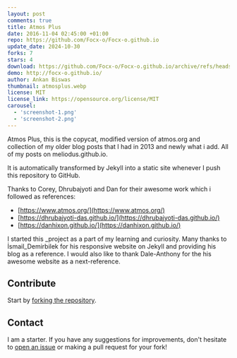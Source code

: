 ```yaml
---
layout: post
comments: true
title: Atmos Plus
date: 2016-11-04 02:45:00 +01:00
repo: https://github.com/Focx-o/Focx-o.github.io
update_date: 2024-10-30
forks: 7
stars: 4
download: https://github.com/Focx-o/Focx-o.github.io/archive/refs/heads/master.zip
demo: http://focx-o.github.io/
author: Ankan Biswas
thumbnail: atmosplus.webp
license: MIT
license_link: https://opensource.org/license/MIT
carousel:
  - 'screenshot-1.png'
  - 'screenshot-2.png'
---
```


Atmos Plus, this is the copycat, modified version of atmos.org and collection of my older blog posts that I had in 2013 and newly what i add. All of my posts on meliodus.github.io.

It is automatically transformed by Jekyll into a static site whenever I push this repository to GitHub.

Thanks to Corey, Dhrubajyoti and Dan for their awesome work which i followed as references:

* [https://www.atmos.org/](https://www.atmos.org/)
* [https://dhrubajyoti-das.github.io/](https://dhrubajyoti-das.github.io/)
* [https://danhixon.github.io/](https://danhixon.github.io/)

I started this _project as a part of my learning and curiosity. Many thanks to İsmail_Demirbilek for his responsive website on Jekyll and providing his blog as a reference.
I would also like to thank Dale-Anthony for the his awesome website as a next-reference.

## Contribute

Start by [forking the repository](https://github.com/Focx-o/Focx-o.github.io/fork).

## Contact

I am a starter. If you have any suggestions for improvements, don't hesitate to [open an issue](https://github.com/Focx-o/Focx-o.github.io/issues) or making a pull request for your fork!
